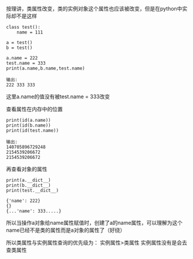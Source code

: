 

按理讲，类属性改变，类的实例对象这个属性也应该被改变，但是在python中实际却不是这样

```
class test():
    name = 111

a = test()
b = test()

a.name = 222
test.name = 333
print(a.name,b.name,test.name)

输出:
222 333 333
```

这里a.name的值没有被test.name = 333改变

查看属性在内存中的位置

```
print(id(a.name))
print(id(b.name))
print(id(test.name))

输出:
140705896729248
2154539206672
2154539206672
```

再查看对象的属性

```
print(a.__dict__)
print(b.__dict__)
print(test.__dict__)

{'name': 222}
{}
{...'name': 333.....}
```

所以当操作a对象给name属性赋值时，创建了a的name属性，可以理解为这个name已经不是类的属性而是a对象的属性了（好绕）

所以类属性与实例属性查询的优先级为： 实例属性>类属性     实例属性没有是会去查类属性
